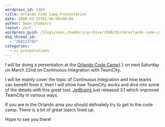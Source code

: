 ```yaml
---
wordpress_id: 3169
title: Orlando Code Camp Presentation
date: 2008-03-15T02:06:00+00:00
author: Sean Chambers
layout: post
wordpress_guid: /blogs/sean_chambers/archive/2008/03/14/orlando-code-camp-presentation.aspx
dsq_thread_id:
  - "268123792"
categories:
  - ci presentations
---
```

I will be doing a presentation at the [Orlando Code Camp](http://www.orlandocodecamp.com/){.} on next Saturday on March 22nd on Continuous Integration with TeamCity.


  


I will be mainly cover the topic of Continuous Integration and how teams can benefit from it, then I will show how TeamCity works and dive into some of the details with this great tool. <A class="" href="http://www.jetbrains.com/" target="_blank">JetBrains</A> just released 3.1 which improved TeamCity in various ways.


  


If you are in the Orlando area you should definately try to get to the code camp. There is a lot of great topics lined up.


  


Hope to see you there!